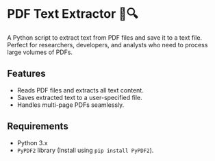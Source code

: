 # PDF Text Extractor 📄🔍  

A Python script to extract text from PDF files and save it to a text file. Perfect for researchers, developers, and analysts who need to process large volumes of PDFs.  

## Features  
- Reads PDF files and extracts all text content.  
- Saves extracted text to a user-specified file.  
- Handles multi-page PDFs seamlessly.  

## Requirements  
- Python 3.x  
- `PyPDF2` library (Install using `pip install PyPDF2`).  
